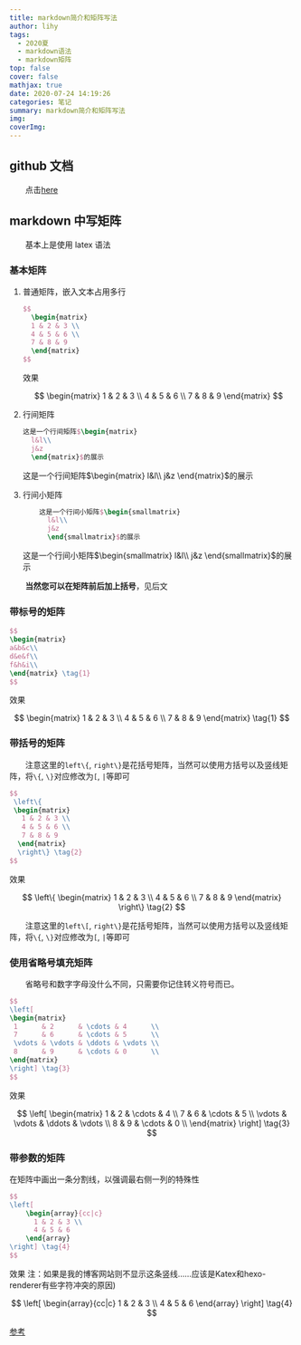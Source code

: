 ```yaml
---
title: markdown简介和矩阵写法
author: lihy
tags:
  - 2020夏
  - markdown语法
  - markdown矩阵
top: false
cover: false
mathjax: true
date: 2020-07-24 14:19:26
categories: 笔记
summary: markdown简介和矩阵写法
img:
coverImg:
---
```


## github 文档

&emsp;&emsp;点击[here](https://guides.github.com/features/mastering-markdown/#syntax)

## markdown 中写矩阵

&emsp;&emsp;基本上是使用 latex 语法

### 基本矩阵

1. 普通矩阵，嵌入文本占用多行

   ```latex
   $$
     \begin{matrix}
     1 & 2 & 3 \\
     4 & 5 & 6 \\
     7 & 8 & 9
     \end{matrix}
   $$
   ```

   效果

   $$
     \begin{matrix}
     1 & 2 & 3 \\
     4 & 5 & 6 \\
     7 & 8 & 9
     \end{matrix}
   $$

2. 行间矩阵

   ```latex
   这是一个行间矩阵$\begin{matrix}
     l&l\\
     j&z
     \end{matrix}$的展示
   ```

   这是一个行间矩阵$\begin{matrix}
      l&l\\
      j&z
      \end{matrix}$的展示

3. 行间小矩阵

   ```latex
       这是一个行间小矩阵$\begin{smallmatrix}
         l&l\\
         j&z
         \end{smallmatrix}$的展示
   ```

   这是一个行间小矩阵$\begin{smallmatrix}
      l&l\\
      j&z
      \end{smallmatrix}$的展示

&emsp;&emsp;**当然您可以在矩阵前后加上括号**，见后文

### 带标号的矩阵

```latex
$$
\begin{matrix}
a&b&c\\
d&e&f\\
f&h&i\\
\end{matrix} \tag{1}
$$
```

效果

$$
  \begin{matrix}
   1 & 2 & 3 \\
   4 & 5 & 6 \\
   7 & 8 & 9
  \end{matrix} \tag{1}
$$

### 带括号的矩阵

&emsp;&emsp;注意这里的`left\{`, `right\}`是花括号矩阵，当然可以使用方括号以及竖线矩阵，将`\{`, `\}`对应修改为`[`, `|`等即可

```latex
$$
 \left\{
 \begin{matrix}
   1 & 2 & 3 \\
   4 & 5 & 6 \\
   7 & 8 & 9
  \end{matrix}
  \right\} \tag{2}
$$
```

效果

$$
 \left\{
 \begin{matrix}
   1 & 2 & 3 \\
   4 & 5 & 6 \\
   7 & 8 & 9
  \end{matrix}
  \right\} \tag{2}
$$

&emsp;&emsp;注意这里的`left\[`, `right\}`是花括号矩阵，当然可以使用方括号以及竖线矩阵，将`\{`, `\}`对应修改为`[`, `|`等即可

### 使用省略号填充矩阵

&emsp;&emsp;省略号和数字字母没什么不同，只需要你记住转义符号而已。

```latex
$$
\left[
\begin{matrix}
 1      & 2      & \cdots & 4      \\
 7      & 6      & \cdots & 5      \\
 \vdots & \vdots & \ddots & \vdots \\
 8      & 9      & \cdots & 0      \\
\end{matrix}
\right] \tag{3}
$$
```

效果

$$
\left[
\begin{matrix}
 1      & 2      & \cdots & 4      \\
 7      & 6      & \cdots & 5      \\
 \vdots & \vdots & \ddots & \vdots \\
 8      & 9      & \cdots & 0      \\
\end{matrix}
\right] \tag{3}
$$

### 带参数的矩阵

在矩阵中画出一条分割线，以强调最右侧一列的特殊性

```latex
$$
\left[
    \begin{array}{cc|c}
      1 & 2 & 3 \\
      4 & 5 & 6
    \end{array}
\right] \tag{4}
$$
```

效果
注：如果是我的博客网站则不显示这条竖线……应该是Katex和hexo-renderer有些字符冲突的原因)


$$
\left[
    \begin{array}{cc|c}
      1 & 2 & 3 \\
      4 & 5 & 6
    \end{array}
\right] \tag{4}
$$

[参考](https://blog.csdn.net/qq_38228254/article/details/79469727)
